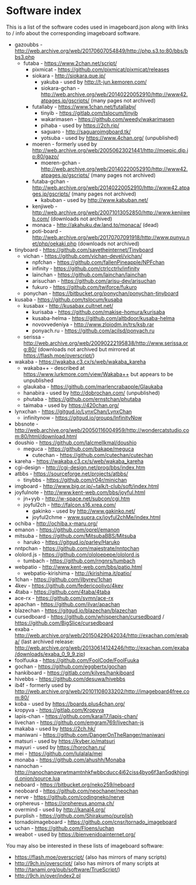 # Software index

This is a list of the software codes used in imageboard.json along with links to / info about the corresponding imageboard software.

- gazoubbs - http://web.archive.org/web/20170607054849/http://php.s3.to:80/bbs/bbs3.php
    - futaba - https://www.2chan.net/script/
        - pixmicat - https://github.com/pixmicat/pixmicat/releases
        - siokara - http://siokara.que.jp/
            - yakuba - used by http://t-jun.kemoren.com/
            - siokara-gchan - http://web.archive.org/web/20140220052910/http://www42.atpages.jp/gscripts/ (many pages not archived)
        - futallaby - https://www.1chan.net/futallaby/
            - tinyib - https://gitlab.com/tslocum/tinyib
            - wakarimasen - https://github.com/weedy/wakarimasen
            - pihaba - used by https://2ch.rip/
            - saguaro - http://saguaroimgboard.tk/
            - yotsuba - used by https://www.4chan.org/ (unpublished)
        - moeren - formerly used by http://web.archive.org/web/20050623021441/http://moepic.dip.jp:80/gazo/
            - moeren-gchan - http://web.archive.org/web/20140220052910/http://www42.atpages.jp/gscripts/ (many pages not archived)
        - futaba-gchan - http://web.archive.org/web/20140220052910/http://www42.atpages.jp/gscripts/ (many pages not archived)
            - kabuban - used by http://www.kabuban.net/
        - kenjiweb - http://web.archive.org/web/20071013052850/http://www.kenjiweb.com/ (downloads not archived)
        - monaca - http://akahuku.dw.land.to/monaca/ (dead)
        - poti-board - http://web.archive.org/web/20170707091918/http://www.punyu.net/php/oekaki.php (downloads not archived)
- tinyboard - https://github.com/savetheinternet/Tinyboard
    - vichan - https://github.com/vichan-devel/vichan/
        - npfchan - https://github.com/fallenPineapple/NPFchan
        - infinity - https://github.com/ctrlcctrlv/infinity
        - lainchan - https://github.com/lainchan/lainchan
        - arisuchan - https://github.com/arisu-dev/arisuchan
        - fukuro - https://github.com/twiforce/fukuro
    - ponychan - https://bitbucket.org/ponychan/ponychan-tinyboard
- kusaba - https://github.com/tslocum/kusaba
    - kusabax - http://kusabax.cultnet.net/
        - kurisaba - https://github.com/makise-homura/kurisaba
        - kusaba-helma - https://github.com/altbdoor/kusaba-helma
        - novovvedeniya - http://www.zloiodm.in/trs/ksb.rar
        - ponyach.ru - https://github.com/acilsd/ponyach.ru
    - serissa - http://web.archive.org/web/20090222195838/http://www.serissa.org:80/ (downloads not archived but mirrored at https://flash.moe/overscript/)
- wakaba - https://wakaba.c3.cx/s/web/wakaba_kareha
    - wakaba++ - described at https://www.lurkmore.com/view/Wakaba++ but appears to be unpublished
    - glaukaba - https://github.com/marlencrabapple/Glaukaba
    - hanabira - used by http://dobrochan.com/ (unpublished)
    - phutaba - https://github.com/ernstchan/phutaba
    - taimaba - used by https://420chan.org/
- lynxchan - https://gitgud.io/LynxChan/LynxChan
    - infinitynow - https://gitgud.io/groups/InfinityNow
- bbsnote - http://web.archive.org/web/20050116004959/http://wondercatstudio.com:80/html/download.html
- doushio - https://github.com/lalcmellkmal/doushio
    - meguca - https://github.com/bakape/meguca
        - cutechan - https://github.com/cutechan/cutechan
- kareha - https://wakaba.c3.cx/s/web/wakaba_kareha
- cgi-design - http://cgi-design.net/prog/bbs/index.htm
- atbbs - https://sourceforge.net/projects/atbbs/
    - tinybbs - https://github.com/r04r/minichan
- imgboard - http://www.big.or.jp/~talk/t-club/soft/index.html
- joyfulnote - http://www.kent-web.com/bbs/joyful.html
    - jn+yyb - http://w-space.net/subcon/cgi.htm
    - joyful2ch - http://falcon.s16.xrea.com/
        - gakinko - used by http://www.gakinko.net/
        - joyful2chme - www.supra.cx/joyful2chMe/index.html
- ochiba - http://ochiba.x-maru.org/
- emanon - https://github.com/oprel/emanon
- mitsuba - https://github.com/MitsubaBBS/Mitsuba
    - haruko - https://gitgud.io/parley/Haruko
- nntpchan - https://github.com/majestrate/nntpchan
- ololord.js - https://github.com/ololoepepe/ololord.js
    - tumbach - https://github.com/rngnrs/tumbach
- webpatio - http://www.kent-web.com/bbs/patio.html
    - webpatio-kirishima - http://kirishima.it/patio/
- 1chan - https://github.com/jlbyrey/1chan
- 4kev - https://github.com/federicoolivo/4kev
- 4taba - https://github.com/4taba/4taba
- ace-rx - https://github.com/svmn/ace-rx
- apachan - https://github.com/ilvar/apachan
- blazechan - https://gitgud.io/blazechan/blazechan
- cursedboard - https://github.com/whisperchan/cursedboard / https://github.com/BigSlice/cursedboard
- exaba - http://web.archive.org/web/20150429042034/http://exachan.com/exaba/ (last archived release: http://web.archive.org/web/20130614124246/http://exachan.com/exaba/downloads/exaba_0_9_9.zip)
- foolfuuka - https://github.com/FoolCode/FoolFuuka
- gochan - https://github.com/eggbertx/gochan
- hankiboard - https://gitlab.com/kilves/hankiboard
- hivebbs - https://github.com/desuwa/hivebbs
- ib4f - formerly used by http://web.archive.org/web/20101108033202/http://imageboard4free.com:80/
- koba - used by https://boards.plus4chan.org/
- kropyva - https://gitlab.com/Kropyva
- lapis-chan - https://github.com/karai17/lapis-chan/
- livechan - https://github.com/emgram769/livechan-js
- makaba - used by https://2ch.hk/
- maniwani - https://github.com/DangerOnTheRanger/maniwani
- matsuri - used by https://kyber.io/matsuri
- mayuri - used by https://horochan.ru/
- mei - https://github.com/lulalala/mei
- monaba - https://github.com/ahushh/Monaba
- nanochan - http://nanochanqwrwtmamtnhkfwbbcducc4i62ciss4byo6f3an5qdkhjngid.onion/source.lua
- neboard - https://bitbucket.org/neko259/neboard
- neoboard - https://github.com/neochaner/neochan
- nerve - https://github.com/codingneko/nerve
- orphereus - https://orphereus.anoma.ch/
- overmind - used by http://kanal4.org/
- purplish - https://github.com/Shirakumo/purplish
- tornadoimageboard - https://github.com/cnsr/tornado_imageboard
- uchan - https://github.com/Floens/uchan
- weabot - used by https://bienvenidoainternet.org/

You may also be interested in these lists of imageboard software:
* https://flash.moe/overscript/ (also has mirrors of many scripts)
* http://9ch.in/overscript/ (also has mirrors of many scripts at http://tanami.org/pub/software/TrueScript/)
* http://9ch.in/over/index2.pl
